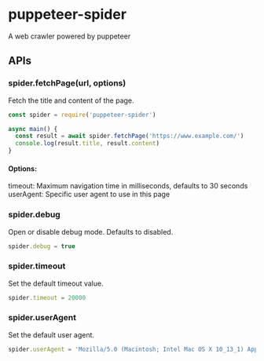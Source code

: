# puppeteer-spider
A web crawler powered by puppeteer

## APIs

### spider.fetchPage(url, options)
Fetch the title and content of the page.

```js
const spider = require('puppeteer-spider')

async main() {
  const result = await spider.fetchPage('https://www.example.com/')
  console.log(result.title, result.content)
}
```

#### Options:
timeout: Maximum navigation time in milliseconds, defaults to 30 seconds  
userAgent: Specific user agent to use in this page


### spider.debug
Open or disable debug mode. Defaults to disabled.

```js
spider.debug = true
```

### spider.timeout
Set the default timeout value.

```js
spider.timeout = 20000
```

### spider.userAgent
Set the default user agent.

```js
spider.userAgent = 'Mozilla/5.0 (Macintosh; Intel Mac OS X 10_13_1) AppleWebKit/537.36 (KHTML, like Gecko) Chrome/62.0.3202.94 Safari/537.36'
```

